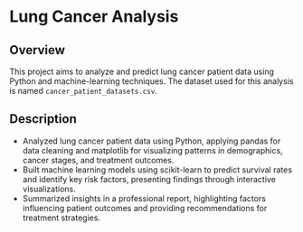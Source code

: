 # Lung Cancer Analysis

## Overview

This project aims to analyze and predict lung cancer patient data using Python and machine-learning techniques. The dataset used for this analysis is named `cancer_patient_datasets.csv`.

## Description
- Analyzed lung cancer patient data using Python, applying pandas for data cleaning and matplotlib for visualizing patterns in demographics, cancer stages, and treatment outcomes.
- Built machine learning models using scikit-learn to predict survival rates and identify key risk factors, presenting findings through interactive visualizations.
- Summarized insights in a professional report, highlighting factors influencing patient outcomes and providing recommendations for treatment strategies.

